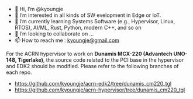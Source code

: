 - 👋 Hi, I’m @kyoungje
- 👀 I’m interested in all kinds of SW evelopment in Edge or IoT.
- 🌱 I’m currently learning Systems Software (e.g., Hypervisor, Linux, RTOS), AI/ML, Rust, Python, modern C++, and so on
- 💞️ I’m looking to collaborate on ...
- 📫 How to reach me : kyoungje@gmail.com

For the ACRN hypervisor to work on **Dunamis MCX-220 (Advantech UNO-148, Tigerlake)**, the source code related to the PCI base in the hypervisor and EDK2 should be modified.
Please refer to the following branches of each repo.
- https://github.com/kyoungje/acrn-edk2/tree/dunamis_cm220_tgl
- https://github.com/kyoungje/acrn-hypervisor/tree/dunamis_cm220_tgl

<!---
kyoungje/kyoungje is a ✨ special ✨ repository because its `README.md` (this file) appears on your GitHub profile.
You can click the Preview link to take a look at your changes.
--->

